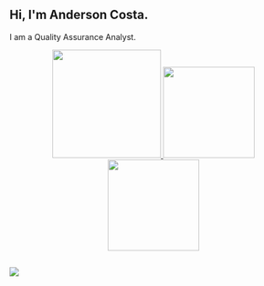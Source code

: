 ## Hi, I'm Anderson Costa.

I am a Quality Assurance Analyst.

<div align="center">
  
  <a href="https://github.com/aandersoncp">
  <img height="190em" src="https://github-profile-summary-cards.vercel.app/api/cards/profile-details?username=aandersoncp&theme=tokyonight"/>
  <img height="160em" src="https://github-readme-stats.vercel.app/api?username=aandersoncp&show_icons=true&theme=tokyonight&include_all_commits=true&count_private=true"/>
  <img height="160em" src="https://github-readme-stats.vercel.app/api/top-langs/?username=aandersoncp&layout=compact&langs_count=7&theme=tokyonight"/> 
    <br>
</div>
  
  ##
 
<div> 
  <a href="https://www.linkedin.com/in/anderson-cp/" target="_blank"><img src="https://img.shields.io/badge/-LinkedIn-%230077B5?style=for-the-badge&logo=linkedin&logoColor=white" target="_blank"></a> 
 
</div>
